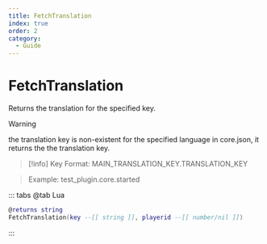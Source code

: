 ```yaml
---
title: FetchTranslation
index: true
order: 2
category:
  - Guide
---
```


# FetchTranslation
Returns the translation for the specified key.
> [!warning]
> the translation key is non-existent for the specified language in core.json, it returns the the translation key.

> [!info]
> Key Format: MAIN_TRANSLATION_KEY.TRANSLATION_KEY

> Example: test_plugin.core.started


::: tabs
@tab Lua
```lua
@returns string
FetchTranslation(key --[[ string ]], playerid --[[ number/nil ]])
```

:::